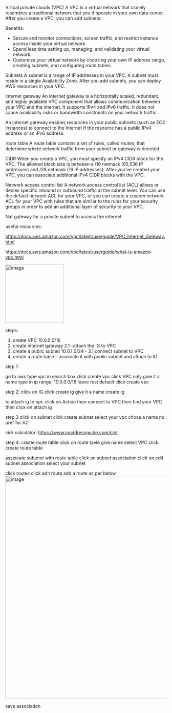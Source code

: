 Virtual private clouds (VPC)
A VPC is a virtual network that closely resembles a traditional network that you'd operate in your own data center. After you create a VPC, you can add subnets.

Benefits:
- Secure and monitor connections, screen traffic, and restrict instance access inside your virtual network.
- Spend less time setting up, managing, and validating your virtual network.
- Customize your virtual network by choosing your own IP address range, creating subnets, and configuring route tables.

Subnets
A subnet is a range of IP addresses in your VPC. A subnet must reside in a single Availability Zone. After you add subnets, you can deploy AWS resources in your VPC.

internet gateway
An internet gateway is a horizontally scaled, redundant, and highly available VPC component that allows communication between your VPC and the internet. It supports IPv4 and IPv6 traffic. It does not cause availability risks or bandwidth constraints on your network traffic.

An internet gateway enables resources in your public subnets (such as EC2 instances) to connect to the internet if the resource has a public IPv4 address or an IPv6 address.

route table
A route table contains a set of rules, called routes, that determine where network traffic from your subnet or gateway is directed.

CIDR
When you create a VPC, you must specify an IPv4 CIDR block for the VPC. The allowed block size is between a /16 netmask (65,536 IP addresses) and /28 netmask (16 IP addresses). After you've created your VPC, you can associate additional IPv4 CIDR blocks with the VPC.

Network access control list
A network access control list (ACL) allows or denies specific inbound or outbound traffic at the subnet level. You can use the default network ACL for your VPC, or you can create a custom network ACL for your VPC with rules that are similar to the rules for your security groups in order to add an additional layer of security to your VPC.

Nat gateway 
for a private subnet to access the internet 

useful resources: 

https://docs.aws.amazon.com/vpc/latest/userguide/VPC_Internet_Gateway.html

https://docs.aws.amazon.com/vpc/latest/userguide/what-is-amazon-vpc.html

<img width="183" alt="image" src="https://user-images.githubusercontent.com/118978642/234258590-38928034-6973-42f0-93a6-20df120468d7.png">

steps:

1. create VPC 10.0.0.0/16
2. create internet gateway 2.1 -attach the IG to VPC
3. create a public subnet 10.0.1.0/24 - 3.1 connect subnet to VPC
4. create a route table - associate it with public subnet and attach to IG

step 1:

go to aws
type vpc in search box
click create vpc
click VPC only
give it a name
type in ip range: 10.0.0.0/16
leave rest default
click create vpc

step 2:
click on IG
click create ig
give it a name
create ig

to attach ig to vpc
click on Action then connect to VPC
then find your VPC
then click on attach ig

step 3
click on subnet
click create subnet
select your vpc
chose a name
no pref for AZ

cidr calculator: https://www.ipaddressguide.com/cidr

step 4: create route table 
click on route tavle
give name
select VPC
click create route table

assoicate subenet with route table
click on subnet association
click on edit subnet association
select your subnet

click routes
click edit route
add a route as per below
<img width="696" alt="image" src="https://user-images.githubusercontent.com/118978642/234263126-4bbe28d3-bb55-4a9f-85d5-3ac65a5a2fee.png">

save association
